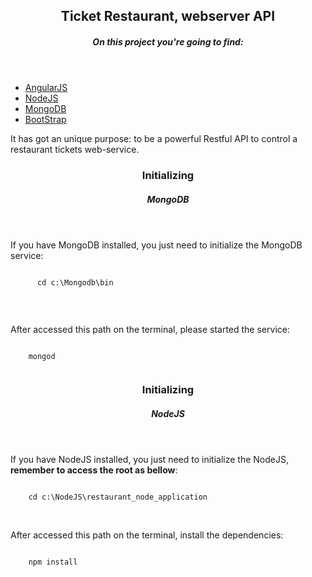 
<header>
   <hgroup>
     <h2>Ticket Restaurant, webserver API </h2>
     <h5>On this project you're going to find:</h5>
   </hgroup>
</header>

  <ul>
    <li>
      <a href="https://angularjs.org/" target="blank">AngularJS</a>
    </li>
    <li>
      <a href="https://nodejs.org/en/" target="blank">NodeJS</a>
    </li>
    <li>
      <a href="https://www.mongodb.org/" target="blank">MongoDB</a>
    </li>
    <li>
      <a href="http://getbootstrap.com/" target="blank">BootStrap</a>
    </li>
  </ul>

<p>It has got an unique purpose: to be a powerful Restful API to control a restaurant tickets web-service.</P>

<header>
  <hgroup>
    <h3> Initializing </h3>
    <h5> MongoDB </h5>
  </hgroup>
</header>

<p>If you have MongoDB installed, you just need to initialize the MongoDB service:</p>

<section>
  <code>
      cd c:\Mongodb\bin<br>
  </code>
  <br><br>
   <p>After accessed this path on the terminal, please started the service:</p>
  <code>
    mongod
  </code>
</section>

<header>
  <hgroup>
    <h3> Initializing </h3>
    <h5> NodeJS </h5>
  </hgroup>
</header>

<p>If you have NodeJS installed, you just need to initialize the NodeJS, <strong> remember to access the root as bellow</strong>:</p>

<section>
  <code>
    cd c:\NodeJS\restaurant_node_application
  </code>
   <br><br>
   <p>After accessed this path on the terminal, install the dependencies:</p>
  <code>
    npm install
  </code>
</section>
